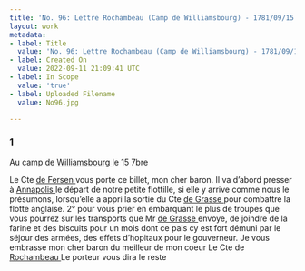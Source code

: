 ```yaml
---
title: 'No. 96: Lettre Rochambeau (Camp de Williamsbourg) - 1781/09/15'
layout: work
metadata:
- label: Title
  value: 'No. 96: Lettre Rochambeau (Camp de Williamsbourg) - 1781/09/15'
- label: Created On
  value: 2022-09-11 21:09:41 UTC
- label: In Scope
  value: 'true'
- label: Uploaded Filename
  value: No96.jpg

---
```

<div class="pages">
<div id="page-32541566">
<h3><a name="page-32541566">1</a></h3>
<div class="page-content">
<p>Au camp de <a href="../subjects/32163317.html" title=" Williamsburg, Virginia"> Williamsbourg </a> le 15 7bre</p>
<p>Le Cte <a href="../subjects/32163330.html" title="Hans Axel von Fersen; 1755-1810"> de Fersen </a> vous porte ce billet, mon cher<span class="line-break"> </span>baron. Il va d’abord presser à <a href="../subjects/32162859.html" title=" Annapolis, Maryland"> Annapolis </a> le<span class="line-break"> </span>départ de notre petite flottille, si elle y arrive<span class="line-break"> </span>comme nous le présumons, lorsqu’elle a appri <span class="line-break"> </span>la sortie du Cte <a href="../subjects/32162948.html" title="François Joseph Paul de Grasse; 1722-1788"> de Grasse </a> pour combattre la <span class="line-break"> </span>flotte anglaise. 2° pour vous prier en <span class="line-break"> </span>embarquant le plus de troupes que vous <span class="line-break"> </span>pourrez sur les transports que Mr <a href="../subjects/32162948.html" title="François Joseph Paul de Grasse; 1722-1788"> de Grasse </a> <span class="line-break"> </span>envoye, de joindre de la farine et des <span class="line-break"> </span>biscuits pour un mois dont ce pais cy est <span class="line-break"> </span>fort démuni par le séjour des armées, des effets<span class="line-break"> </span>d’hopitaux pour le gouverneur. Je vous <span class="line-break"> </span>embrasse mon cher baron du meilleur de <span class="line-break"> </span>mon coeur Le Cte de <a href="../subjects/32166229.html" title="Jean-Baptiste Donatien de Vimeur de Rochambeau; 1725-1807"> Rochambeau </a> <span class="line-break"> </span>Le porteur vous dira le reste <span class="line-break"> </span></p>
</div>
</div>
<br />
</div>
